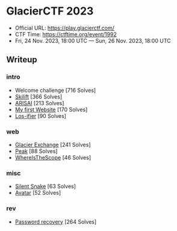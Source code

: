 # GlacierCTF 2023

- Official URL: <https://play.glacierctf.com/>
- CTF Time: <https://ctftime.org/event/1992>
- Fri, 24 Nov. 2023, 18:00 UTC — Sun, 26 Nov. 2023, 18:00 UTC

## Writeup

### intro

- Welcome challenge [716 Solves]
- [Skilift](intro/Skilift/index.md) [366 Solves]
- [ARISAI](intro/ARISAI/index.md) [213 Solves]
- [My first Website](intro/My_first_Website/index.md) [170 Solves]
- [Los-ifier](intro/Los-ifier/index.md) [90 Solves]

### web

- [Glacier Exchange](web/Glacier_Exchange/index.md) [241 Solves]
- [Peak](web/Peak/index.md) [88 Solves]
- [WhereIsTheScope](web/WhereIsTheScope/index.md) [46 Solves]

### misc

- [Silent Snake](misc/Silent_Snake/index.md) [63 Solves]
- [Avatar](misc/Avatar/index.md) [52 Solves]

### rev

- [Password recovery](rev/Password_recovery/index.md) [264 Solves]
